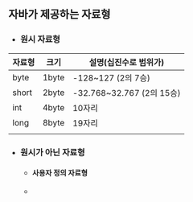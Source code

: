 ## 자바가 제공하는 자료형
- ### 원시 자료형

| 자료형   | 크기    | 설명(십진수로 범위가)            |
| ----- | ----- | ----------------------- |
| byte  | 1byte | -128~127 (2의 7승)        |
| short | 2byte | -32.768~32.767 (2의 15승) |
| int   | 4byte | 10자리                    |
| long  | 8byte | 19자리                    |
|       |       |                         |

- ### 원시가 아닌 자료형
	- #### 사용자 정의 자료형
	- 
